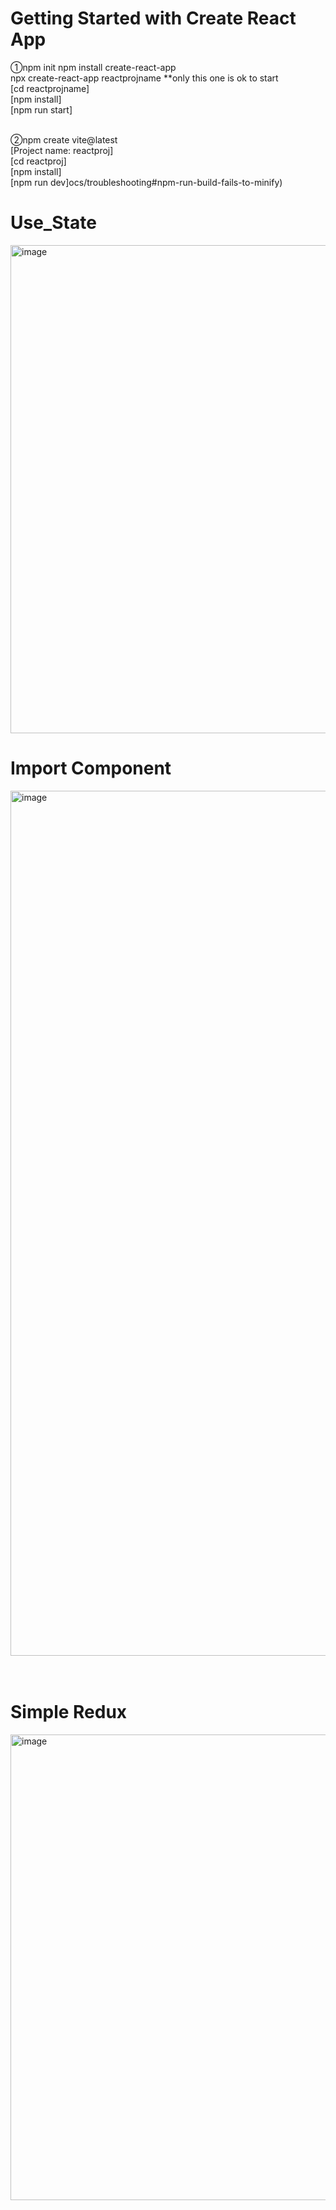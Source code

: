 # Getting Started with Create React App
①npm init
    npm install create-react-app <br />
    npx create-react-app reactprojname       **only this one is ok to start <br />
    [cd reactprojname] <br />
    [npm install] <br />
    [npm run start] <br /> <br />

②npm create vite@latest <br />
    [Project name: reactproj] <br />
    [cd reactproj] <br />
    [npm install] <br />
    [npm run dev]ocs/troubleshooting#npm-run-build-fails-to-minify) <br />


# Use_State
<img width="1506" height="781" alt="image" src="https://github.com/user-attachments/assets/b4bce76c-cd52-46bb-a1c8-cd15695909b3" />

# Import Component
<img width="724" height="1384" alt="image" src="https://github.com/user-attachments/assets/47d168d3-cf6e-4706-ae0b-ea26935f6ee1" />

<br />
<br />
<br />

# Simple Redux
<img width="1872" height="745" alt="image" src="https://github.com/user-attachments/assets/a4245fdb-2f8c-447b-b139-2a4f67467fab" />

